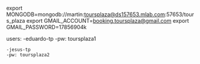 
export MONGODB=mongodb://martin:toursplaza@ds157653.mlab.com:57653/tours_plaza
export GMAIL_ACCOUNT=booking.toursplaza@gmail.com
export GMAIL_PASSWORD=17856904k

users: 
    -eduardo-tp
    -pw: toursplaza1
    
    -jesus-tp
    -pw: toursplaza2
    